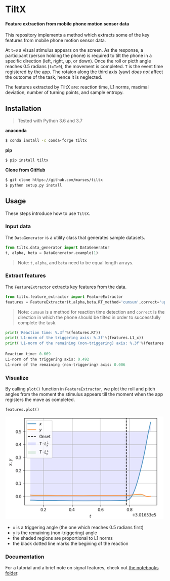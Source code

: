 # TiltX

#### Feature extraction from mobile phone motion sensor data

This repository implements a method which extracts some of the key features from mobile phone motion sensor data.

At `t=0` a visual stimulus appears on the screen. As the response, a participant (person holding the phone) is required to tilt the phone in a specific direction (left, right, up, or down). Once the roll or picth angle reaches 0.5 radians (`t=T>0`), the movement is completed. `T` is the event time registered by the app. The rotaion along the third axis (yaw) *does not* affect the outcome of the task, hence it is neglected.

The features extracted by TiltX are: reaction time, L1 norms, maximal deviation, number of turning points, and sample entropy.

## Installation  
> Tested with Python 3.6 and 3.7

**anaconda**
```bash
$ conda install -c conda-forge tiltx
```

**pip**
```bash
$ pip install tiltx
```

**Clone from GitHub**
```bash
$ git clone https://github.com/marses/tiltx
$ python setup.py install
```

## Usage
These steps introduce how to use `TiltX`.

### Input data
The `DataGenerator` is a utility class that generates sample datasets. 

```python
from tiltx.data_generator import DataGenerator
t, alpha, beta = DataGenerator.example(1)
```
>  Note: `t`, `alpha`, and `beta` need to be equal length arrays.

### Extract features
The `FeatureExtractor` extracts key features from the data.
```python
from tiltx.feature_extractor import FeatureExtractor
features = FeatureExtractor(t,alpha,beta,RT_method='cumsum',correct='up')
```
> Note: `cumsum` is a method for reaction time detection and `correct` is the direction in which the phone should be tilted in order to successfully complete the task.

```python
print('Reaction time: %.3f'%(features.RT))
print('L1-norm of the triggering axis: %.3f'%(features.L1_x))
print('L1-norm of the remaining (non-triggering) axis: %.3f'%(features.L1_y))

Reaction time: 0.669
L1-norm of the triggering axis: 0.492
L1-norm of the remaining (non-triggering) axis: 0.006
```
### Visualize
By calling `plot()` function in `FeatureExtractor`, we plot the roll and pitch angles from the moment the stimulus appears till the moment when the app registers the move as completed.

```python
features.plot()
```
![](figures/figure_1.png)

- `x` is a triggering angle (the one which reaches 0.5 radians first)
- `y` is the remaining (non-triggering) angle
- the shaded regions are proportional to L1 norms
- the black dotted line marks the begining of the reaction

### Documentation
For a tutorial and a brief note on signal features, check out [the notebooks folder](/notebooks).